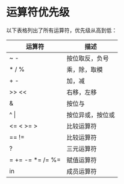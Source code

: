 # 运算符优先级

以下表格列出了所有运算符，优先级从高到低：

| 运算符 | 描述 |
| ---- | ---- |
| ~ - | 按位取反，负号 |
| * / % | 乘，除，取模 |
| + - | 加，减 |
| >> << | 右移，左移 |
| & | 按位与 |
| ^ \| | 按位异或，按位或 |
| <= < >= > | 比较运算符 |
| == != | 比较运算符 |
| ? | 三元运算符 |
| = += -= *= /= %= | 赋值运算符 |
| in | 成员运算符 |
